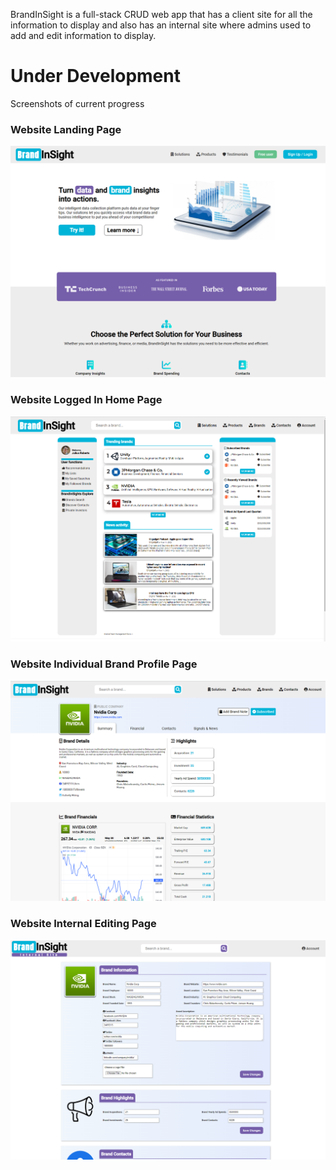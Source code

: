 BrandInSight is a full-stack CRUD web app that has a client site for all the information to display and also has an internal site where admins used to add and edit information to display. 

# Under Development

Screenshots of current progress

### Website Landing Page
![](screenshots/BrandInSight-LandingPage.png)

### Website Logged In Home Page
![](screenshots/BrandInSight-LoggedInHomePage.png)

### Website Individual Brand Profile Page
![](screenshots/BrandInSight-IndividualBrandProfilePage.png)

### Website Internal Editing Page
![](screenshots/BrandInSight-InternalEditingPage.png)